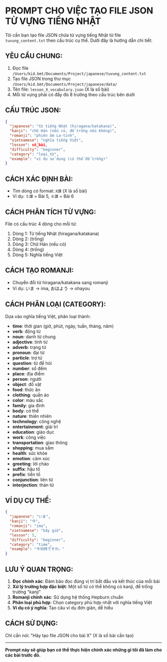# PROMPT CHO VIỆC TẠO FILE JSON TỪ VỰNG TIẾNG NHẬT

Tôi cần bạn tạo file JSON chứa từ vựng tiếng Nhật từ file `tuvung_content.txt` theo cấu trúc cụ thể. Dưới đây là hướng dẫn chi tiết:

## **YÊU CẦU CHUNG:**
1. Đọc file `/Users/kid.bmt/Documents/Project/japanese/tuvung_content.txt`
2. Tạo file JSON trong thư mục `/Users/kid.bmt/Documents/Project/japanese/data/`
3. Tên file: `lesson_X_vocabulary.json` (X là số bài)
4. Mỗi từ vựng phải có đầy đủ 8 trường theo cấu trúc bên dưới

## **CẤU TRÚC JSON:**
```json
{
  "japanese": "từ tiếng Nhật (hiragana/katakana)",
  "kanji": "chữ Hán (nếu có, để trống nếu không)",
  "romanji": "phiên âm La-tinh",
  "vietnamese": "nghĩa tiếng Việt",
  "lesson": số_bài,
  "difficulty": "beginner",
  "category": "loại_từ",
  "example": "ví dụ sử dụng (có thể để trống)"
}
```

## **CÁCH XÁC ĐỊNH BÀI:**
- Tìm dòng có format: `X課` (X là số bài)
- Ví dụ: `５課` = Bài 5, `６課` = Bài 6

## **CÁCH PHÂN TÍCH TỪ VỰNG:**
File có cấu trúc 4 dòng cho mỗi từ:
1. Dòng 1: Từ tiếng Nhật (hiragana/katakana)
2. Dòng 2: (trống)
3. Dòng 3: Chữ Hán (nếu có)
4. Dòng 4: (trống)
5. Dòng 5: Nghĩa tiếng Việt

## **CÁCH TẠO ROMANJI:**
- Chuyển đổi từ hiragana/katakana sang romanji
- Ví dụ: いま → ima, おはよう → ohayou

## **CÁCH PHÂN LOẠI (CATEGORY):**
Dựa vào nghĩa tiếng Việt, phân loại thành:
- **time**: thời gian (giờ, phút, ngày, tuần, tháng, năm)
- **verb**: động từ
- **noun**: danh từ chung
- **adjective**: tính từ
- **adverb**: trạng từ
- **pronoun**: đại từ
- **particle**: trợ từ
- **question**: từ để hỏi
- **number**: số đếm
- **place**: địa điểm
- **person**: người
- **object**: đồ vật
- **food**: thức ăn
- **clothing**: quần áo
- **color**: màu sắc
- **family**: gia đình
- **body**: cơ thể
- **nature**: thiên nhiên
- **technology**: công nghệ
- **entertainment**: giải trí
- **education**: giáo dục
- **work**: công việc
- **transportation**: giao thông
- **shopping**: mua sắm
- **health**: sức khỏe
- **emotion**: cảm xúc
- **greeting**: lời chào
- **suffix**: hậu tố
- **prefix**: tiền tố
- **conjunction**: liên từ
- **interjection**: thán từ

## **VÍ DỤ CỤ THỂ:**
```json
{
  "japanese": "いま",
  "kanji": "今",
  "romanji": "ima",
  "vietnamese": "bây giờ",
  "lesson": 5,
  "difficulty": "beginner",
  "category": "time",
  "example": "今何時ですか。"
}
```

## **LƯU Ý QUAN TRỌNG:**
1. **Đọc chính xác**: Đảm bảo đọc đúng vị trí bắt đầu và kết thúc của mỗi bài
2. **Xử lý trường hợp đặc biệt**: Một số từ có thể không có kanji, để trống trường "kanji"
3. **Romanji chính xác**: Sử dụng hệ thống Hepburn chuẩn
4. **Phân loại phù hợp**: Chọn category phù hợp nhất với nghĩa tiếng Việt
5. **Ví dụ có ý nghĩa**: Tạo câu ví dụ đơn giản, dễ hiểu

## **CÁCH SỬ DỤNG:**
Chỉ cần nói: "Hãy tạo file JSON cho bài X" (X là số bài cần tạo)

---

**Prompt này sẽ giúp bạn có thể thực hiện chính xác những gì tôi đã làm cho các bài trước đó.**
